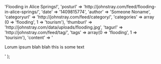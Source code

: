 <?php

$p = array(

  'title' => 'Flooding in Alice Springs!',
  'posturl' => 'http://johnstray.com/feed/flooding-in-alice-springs/',
  'date' => '1409815774',
  'author' => 'Someone Noname',
  'categoryurl' => 'http://johnstray.com/feed/category/',
  'categories' => array (0 => 'flooding', 1 => 'tourism'),
  'thumburl' => 'http://johnstray.com/data/uploads/flooding.jpg',
  'tagurl' => 'http://johnstray.com/feed/tag/',
  'tags' => array(0 => 'flooding', 1 => 'tourisim'),
  'content' => '<p>Lorum ipsum blah blah this is some text</p>'
  
);